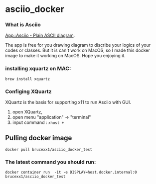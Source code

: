 # asciio_docker
### What is Asciio
[App::Asciio - Plain ASCII diagram](https://metacpan.org/pod/App::Asciio).

The app is free for you drawing diagram to discribe your logics of your codes or classes. But it is can't work on MacOS, so 
I made this docker image to make it working on MacOS.
Hope you enjoying it.

### installing xquartz on MAC:
```
brew install xquartz
```
### Configing XQuartz
XQuartz is the basis for supporting x11 to run Asciio with GUI.

1. open XQuartz,
2. open menu "application" -> "terminal"
3. input command : `xhost +`
## Pulling docker image 

```
docker pull brucexx1/asciio_docker_test
```

### The latest command you should run:
```
docker container run  -it -e DISPLAY=host.docker.internal:0 brucexx1/asciio_docker_test
```